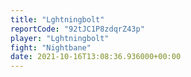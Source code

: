 ```yaml
---
title: "Lghtningbolt"
reportCode: "92tJC1P8zdqrZ43p"
player: "Lghtningbolt"
fight: "Nightbane"
date: 2021-10-16T13:08:36.936000+00:00
---
```

